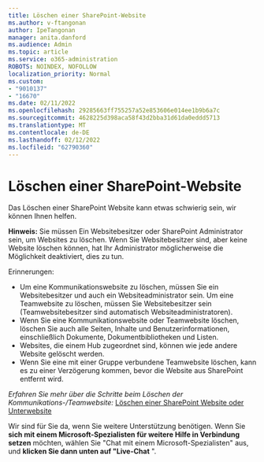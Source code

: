 ```yaml
---
title: Löschen einer SharePoint-Website
ms.author: v-ftangonan
author: IpeTangonan
manager: anita.danford
ms.audience: Admin
ms.topic: article
ms.service: o365-administration
ROBOTS: NOINDEX, NOFOLLOW
localization_priority: Normal
ms.custom:
- "9010137"
- "16670"
ms.date: 02/11/2022
ms.openlocfilehash: 29285663ff755257a52e853606e014ee1b9b6a7c
ms.sourcegitcommit: 4628225d398aca58f43d2bba31d61da0eddd5713
ms.translationtype: MT
ms.contentlocale: de-DE
ms.lasthandoff: 02/12/2022
ms.locfileid: "62790360"
---
```

# <a name="delete-sharepoint-site"></a>Löschen einer SharePoint-Website

Das Löschen einer SharePoint Website kann etwas schwierig sein, wir können Ihnen helfen.

**Hinweis:** Sie müssen Ein Websitebesitzer oder SharePoint Administrator sein, um Websites zu löschen. Wenn Sie Websitebesitzer sind, aber keine Website löschen können, hat Ihr Administrator möglicherweise die Möglichkeit deaktiviert, dies zu tun.

Erinnerungen:

- Um eine Kommunikationswebsite zu löschen, müssen Sie ein Websitebesitzer und auch ein Websiteadministrator sein. Um eine Teamwebsite zu löschen, müssen Sie Websitebesitzer sein (Teamwebsitebesitzer sind automatisch Websiteadministratoren).
- Wenn Sie eine Kommunikationswebsite oder Teamwebsite löschen, löschen Sie auch alle Seiten, Inhalte und Benutzerinformationen, einschließlich Dokumente, Dokumentbibliotheken und Listen.
- Websites, die einem Hub zugeordnet sind, können wie jede andere Website gelöscht werden.
- Wenn Sie eine mit einer Gruppe verbundene Teamwebsite löschen, kann es zu einer Verzögerung kommen, bevor die Website aus SharePoint entfernt wird.

*Erfahren Sie mehr über die Schritte beim Löschen der Kommunikations-/Teamwebsite:*
 [Löschen einer SharePoint Website oder Unterwebsite](https://support.microsoft.com/office/delete-a-sharepoint-site-or-subsite-bc37b743-0cef-475e-9a8c-8fc4d40179fb)

Wir sind für Sie da, wenn Sie weitere Unterstützung benötigen. Wenn Sie **sich mit einem Microsoft-Spezialisten für weitere Hilfe in Verbindung setzen** möchten, wählen Sie "Chat mit einem Microsoft-Spezialisten" aus, und **klicken Sie dann unten auf "Live-Chat** ".
